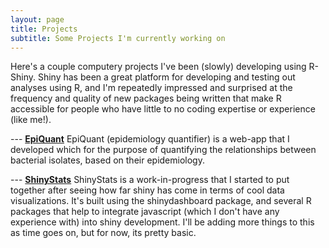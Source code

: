 ```yaml
---
layout: page
title: Projects 
subtitle: Some Projects I'm currently working on
---
```



Here's a couple computery projects I've been (slowly) developing using R-Shiny. Shiny has been a great platform for developing and testing out analyses using R, and I'm repeatedly impressed and surprised at the frequency and quality of new packages being written that make R accessible for people who have little to no coding expertise or experience (like me!).

--- [**EpiQuant**](www.hetmanb.com/epiquant)
EpiQuant (epidemiology quantifier) is a web-app that I developed which for the purpose of quantifying the relationships between bacterial isolates, based on their epidemiology.   

--- [**ShinyStats**](www.hetmanb.com/shinystats)
ShinyStats is a work-in-progress that I started to put together after seeing how far shiny has come in terms of cool data visualizations. It's built using the shinydashboard package, and several R packages that help to integrate javascript (which I don't have any experience with) into shiny development. I'll be adding more things to this as time goes on, but for now, its pretty basic.    